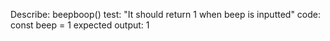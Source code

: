Describe: beepboop()
test: "It should return 1 when beep is inputted"
code: const beep = 1
expected output: 1
